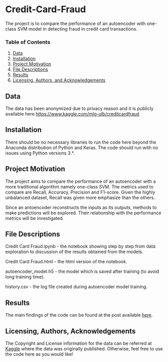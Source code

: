 # Credit-Card-Fraud
The project is to compare the performance of an autoencoder with one-class SVM model in detecting fraud in credit card transactions. 

### Table of Contents

1. [Data](#data)
2. [Installation](#installation)
3. [Project Motivation](#motivation)
4. [File Descriptions](#files)
5. [Results](#results)
6. [Licensing, Authors, and Acknowledgements](#licensing)

## Data <a name="data"></a>
The data has been anonymized due to privacy reason and it is publicly available here https://www.kaggle.com/mlg-ulb/creditcardfraud

## Installation <a name="installation"></a>

There should be no necessary libraries to run the code here beyond the Anaconda distribution of Python and Keras.  The code should run with no issues using Python versions 3.*.

## Project Motivation<a name="motivation"></a>

The project aims to compare the performance of an autoencoder with a more traditional algorithm namely one-class SVM. The metrics used to compare are Recall, Accuracy, Precision and F1-score. Given the highly unbalanced dataset, Recall was given more emphasize than the others.

Since an antoencoder reconstructs the inputs as its outputs, methods to make predictions will be explored. Their relationship with the performance metrics will be investigated.


## File Descriptions <a name="files"></a>

Credit Card Fraud.ipynb - the notebook showing step by step from data exploration to discussion of the results obtained from the models.

Credit Card Fraud.html - the html version of the notebook.

autoencoder_model.h5 - the model which is saved after training (to avoid long training time).

history.csv - the log file created during autoencoder model training.


## Results<a name="results"></a>

The main findings of the code can be found at the post available [here](https://medium.com/@amaluddin11/best-indicators-for-day-traders-e029d526f336).

## Licensing, Authors, Acknowledgements<a name="licensing"></a>

The Copyright and License information for the data can be referred at [Kaggle](https://www.kaggle.com/mlg-ulb/creditcardfraud) where the data was originally published. Otherwise, feel free to use the code here as you would like!
